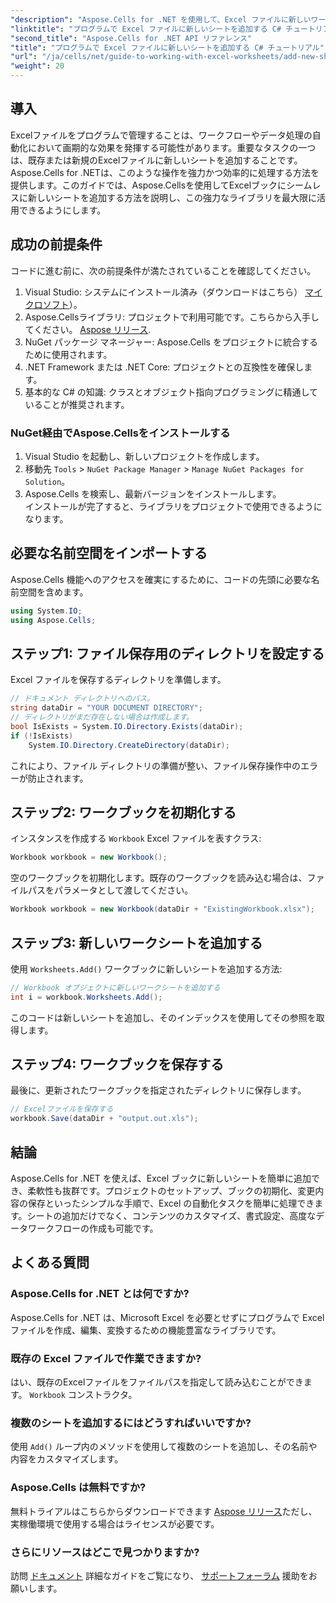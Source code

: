```yaml
---
"description": "Aspose.Cells for .NET を使用して、Excel ファイルに新しいワークシートを簡単に追加する方法を学びましょう。この包括的なガイドでは、ステップバイステップのアプローチ、コードサンプル、役立つヒントを紹介します。"
"linktitle": "プログラムで Excel ファイルに新しいシートを追加する C# チュートリアル"
"second_title": "Aspose.Cells for .NET API リファレンス"
"title": "プログラムで Excel ファイルに新しいシートを追加する C# チュートリアル"
"url": "/ja/cells/net/guide-to-working-with-excel-worksheets/add-new-sheet-to-excel-file-csharp-tutorial/"
"weight": 20
---
```


## 導入

Excelファイルをプログラムで管理することは、ワークフローやデータ処理の自動化において画期的な効果を発揮する可能性があります。重要なタスクの一つは、既存または新規のExcelファイルに新しいシートを追加することです。Aspose.Cells for .NETは、このような操作を強力かつ効率的に処理する方法を提供します。このガイドでは、Aspose.Cellsを使用してExcelブックにシームレスに新しいシートを追加する方法を説明し、この強力なライブラリを最大限に活用できるようにします。

## 成功の前提条件

コードに進む前に、次の前提条件が満たされていることを確認してください。

1. Visual Studio: システムにインストール済み（ダウンロードはこちら） [マイクロソフト](https://visualstudio.microsoft.com/)）。
2. Aspose.Cellsライブラリ: プロジェクトで利用可能です。こちらから入手してください。 [Aspose リリース](https://releases。aspose.com/cells/net/).
3. NuGet パッケージ マネージャー: Aspose.Cells をプロジェクトに統合するために使用されます。
4. .NET Framework または .NET Core: プロジェクトとの互換性を確保します。
5. 基本的な C# の知識: クラスとオブジェクト指向プログラミングに精通していることが推奨されます。

### NuGet経由でAspose.Cellsをインストールする

1. Visual Studio を起動し、新しいプロジェクトを作成します。
2. 移動先 `Tools` > `NuGet Package Manager` > `Manage NuGet Packages for Solution`。
3. Aspose.Cells を検索し、最新バージョンをインストールします。  
   インストールが完了すると、ライブラリをプロジェクトで使用できるようになります。


## 必要な名前空間をインポートする

Aspose.Cells 機能へのアクセスを確実にするために、コードの先頭に必要な名前空間を含めます。

```csharp
using System.IO;
using Aspose.Cells;
```

## ステップ1: ファイル保存用のディレクトリを設定する

Excel ファイルを保存するディレクトリを準備します。

```csharp
// ドキュメント ディレクトリへのパス。
string dataDir = "YOUR DOCUMENT DIRECTORY";
// ディレクトリがまだ存在しない場合は作成します。
bool IsExists = System.IO.Directory.Exists(dataDir);
if (!IsExists)
    System.IO.Directory.CreateDirectory(dataDir);
```

これにより、ファイル ディレクトリの準備が整い、ファイル保存操作中のエラーが防止されます。


## ステップ2: ワークブックを初期化する

インスタンスを作成する `Workbook` Excel ファイルを表すクラス:

```csharp
Workbook workbook = new Workbook();
```

空のワークブックを初期化します。既存のワークブックを読み込む場合は、ファイルパスをパラメータとして渡してください。

```csharp
Workbook workbook = new Workbook(dataDir + "ExistingWorkbook.xlsx");
```


## ステップ3: 新しいワークシートを追加する

使用 `Worksheets.Add()` ワークブックに新しいシートを追加する方法:

```csharp
// Workbook オブジェクトに新しいワークシートを追加する
int i = workbook.Worksheets.Add();
```

このコードは新しいシートを追加し、そのインデックスを使用してその参照を取得します。


## ステップ4: ワークブックを保存する

最後に、更新されたワークブックを指定されたディレクトリに保存します。

```csharp
// Excelファイルを保存する
workbook.Save(dataDir + "output.out.xls");
```

## 結論

Aspose.Cells for .NET を使えば、Excel ブックに新しいシートを簡単に追加でき、柔軟性も抜群です。プロジェクトのセットアップ、ブックの初期化、変更内容の保存といったシンプルな手順で、Excel の自動化タスクを簡単に処理できます。シートの追加だけでなく、コンテンツのカスタマイズ、書式設定、高度なデータワークフローの作成も可能です。

## よくある質問

### Aspose.Cells for .NET とは何ですか?

Aspose.Cells for .NET は、Microsoft Excel を必要とせずにプログラムで Excel ファイルを作成、編集、変換するための機能豊富なライブラリです。

### 既存の Excel ファイルで作業できますか?

はい、既存のExcelファイルをファイルパスを指定して読み込むことができます。 `Workbook` コンストラクタ。

### 複数のシートを追加するにはどうすればいいですか?

使用 `Add()` ループ内のメソッドを使用して複数のシートを追加し、その名前や内容をカスタマイズします。

### Aspose.Cells は無料ですか?

無料トライアルはこちらからダウンロードできます [Aspose リリース](https://releases.aspose.com/)ただし、実稼働環境で使用する場合はライセンスが必要です。

### さらにリソースはどこで見つかりますか?

訪問 [ドキュメント](https://reference.aspose.com/cells/net/) 詳細なガイドをご覧になり、 [サポートフォーラム](https://forum.aspose.com/c/cells/9) 援助をお願いします。